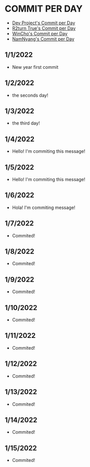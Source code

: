 # COMMIT PER DAY
- [Dev Project's Commit per Day](https://github.com/DevProject04/commit-per-day)<br/>
- [R2turn True's Commit per Day](https://github.com/R2turnTrue/commit-per-day)<br/>
- [WinCho's Commit per Day](https://github.com/WintChoco/commit-per-day)<br/>
- [NamNyang's Commit per Day](https://github.com/NY0510/commit-per-day)<br/>


## 1/1/2022
- New year first commit

## 1/2/2022
- the seconds day!

## 1/3/2022
- the third day!

## 1/4/2022
- Hello! I'm commiting this message!

## 1/5/2022
- Hello! I'm commiting this message!

## 1/6/2022
- Hola! I'm commiting message!

## 1/7/2022
- Commited!

## 1/8/2022
- Commited!

## 1/9/2022
- Commited!

## 1/10/2022
- Commited!

## 1/11/2022
- Commited!

## 1/12/2022
- Commited!

## 1/13/2022
- Commited!

## 1/14/2022
- Commited!

## 1/15/2022
- Commited!
